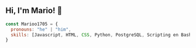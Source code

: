 ## Hi, I'm Mario! 👋

```js
const Marioo1705 = {
  pronouns: "he" | "him",
  skills: [Javascript, HTML, CSS, Python, PostgreSQL, Scripting en Bash, Odoo]
}
```
<!--
**Marioo1705/Marioo1705** is a ✨ _special_ ✨ repository because its `README.md` (this file) appears on your GitHub profile.

Here are some ideas to get you started:

- 🔭 I’m currently working on ...
- 🌱 I’m currently learning ...
- 👯 I’m looking to collaborate on ...
- 🤔 I’m looking for help with ...
- 💬 Ask me about ...
- 📫 How to reach me: ...
- 😄 Pronouns: ...
- ⚡ Fun fact: ...
-->
